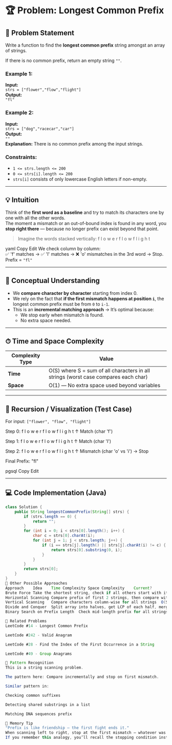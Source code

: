 # 🏆 Problem: Longest Common Prefix

## 📜 Problem Statement
Write a function to find the **longest common prefix** string amongst an array of strings.

If there is no common prefix, return an empty string `""`.

### Example 1:
**Input:**  
`strs = ["flower","flow","flight"]`  
**Output:**  
`"fl"`

### Example 2:
**Input:**  
`strs = ["dog","racecar","car"]`  
**Output:**  
`""`  
**Explanation:** There is no common prefix among the input strings.

### Constraints:
- `1 <= strs.length <= 200`
- `0 <= strs[i].length <= 200`
- `strs[i]` consists of only lowercase English letters if non-empty.

---

## 💡 Intuition
Think of the **first word as a baseline** and try to match its characters one by one with all the other words.  
The moment a mismatch or an out-of-bound index is found in any word, you **stop right there** — because no longer prefix can exist beyond that point.

> Imagine the words stacked vertically:
f l o w e r
f l o w
f l i g h t

yaml
Copy
Edit
We check column by column:  
✅ 'f' matches → ✅ 'l' matches → ❌ 'o' mismatches in the 3rd word → Stop. Prefix = `"fl"`

---

## 🧠 Conceptual Understanding
- We **compare character by character** starting from index 0.
- We rely on the fact that **if the first mismatch happens at position `i`**, the longest common prefix must be from `0` to `i-1`.
- This is an **incremental matching approach** → It’s optimal because:
  - We stop early when mismatch is found.
  - No extra space needed.

---

## ⏱ Time and Space Complexity
| Complexity Type | Value |
|-----------------|-------|
| **Time**        | O(S) where S = sum of all characters in all strings (worst case compares each char) |
| **Space**       | O(1) — No extra space used beyond variables |

---

## 🌳 Recursion / Visualization (Test Case)
For input: `["flower", "flow", "flight"]`

Step 0: f l o w e r
f l o w
f l i g h t
↑
Match (char 'f')

Step 1: f l o w e r
f l o w
f l i g h t
↑
Match (char 'l')

Step 2: f l o w e r
f l o w
f l i g h t
↑
Mismatch (char 'o' vs 'i') → Stop

Final Prefix: "fl"

pgsql
Copy
Edit

---

## 💻 Code Implementation (Java)
```java
class Solution {
    public String longestCommonPrefix(String[] strs) {
        if (strs.length == 0) {
            return "";
        }
        for (int i = 0; i < strs[0].length(); i++) {
            char c = strs[0].charAt(i);
            for (int j = 1; j < strs.length; j++) {
                if (i == strs[j].length() || strs[j].charAt(i) != c) {
                    return strs[0].substring(0, i);
                }
            }
        }
        return strs[0];
    }
}
🔄 Other Possible Approaches
Approach	Idea	Time Complexity	Space Complexity	Current?
Brute Force	Take the shortest string, check if all others start with it, shorten until match	O(S²)	O(1)	❌
Horizontal Scanning	Compare prefix of first 2 strings, then compare with the next, and so on	O(S)	O(1)	✅ (Our Current Solution)
Vertical Scanning	Compare characters column-wise for all strings	O(S)	O(1)	✅ (Our Current Solution)
Divide and Conquer	Split array into halves, get LCP of each half, merge results	O(S log n)	O(log n)	❌
Binary Search on Prefix Length	Check mid-length prefix for all strings, shrink/grow search	O(S log m)	O(1)	❌

🔗 Related Problems
LeetCode #14 - Longest Common Prefix

LeetCode #242 - Valid Anagram

LeetCode #28 - Find the Index of the First Occurrence in a String

LeetCode #49 - Group Anagrams

🎯 Pattern Recognition
This is a string scanning problem.

The pattern here: Compare incrementally and stop on first mismatch.

Similar pattern in:

Checking common suffixes

Detecting shared substrings in a list

Matching DNA sequences prefix

🧠 Memory Tip
"Prefix is like friendship — the first fight ends it."
When scanning left to right, stop at the first mismatch — whatever was before is your LCP.
If you remember this analogy, you’ll recall the stopping condition instantly in interviews.